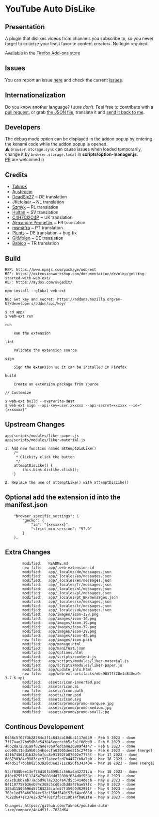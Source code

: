 # YouTube Auto DisLike

## Presentation
A plugin that dislikes videos from channels you subscribe to, so you never forget to criticize your least favorite content creators. No login required.

Available in the [Firefox Add-ons store](https://addons.mozilla.org/en/firefox/addon/enhanced_youtube_auto_dislike/)

## Issues
You can report an issue [here](https://github.com/PatrickWaweru/youtube-auto-dislike/issues/new) and check the current [issues](https://github.com/PatrickWaweru/youtube-auto-dislike/issues).

## Internationalization

Do you know another language? _I sure don't._ Feel free to contribute with a [pull request](https://github.com/PatrickWaweru/youtube-auto-dislike/pulls), or grab [the JSON file](https://raw.githubusercontent.com/PatrickWaweru/youtube-auto-dislike/master/app/_locales/en/messages.json), translate it and [send it back to me](mailto:pg.developper.fr@gmail.com).

## Developers
The debug mode option can be displayed in the addon popup by entering the konami code while the addon popup is opened.<br>
:warning: `browser.storage.sync` can cause issues when loaded temporarily, change it by `browser.storage.local` in **scripts/option-manager.js**.<br>
[PR](https://github.com/PatrickWaweru/youtube-auto-dislike/pulls) are welcomed :)

## Credits
- [Taknok](https://github.com/Taknok/youtube-auto-like.git)
- [Austencm](https://github.com/austencm/youtube-auto-like)
- [DeadSix27](https://github.com/DeadSix27) ~ DE translation
- [JKetelaar](https://github.com/JKetelaar) ~ NL translation
- [Szmyk](https://github.com/Szmyk) ~ PL translation
- [Hultan](https://github.com/Hultan) ~ SV translation
- [C4H7Cl2O4P](https://github.com/C4H7Cl2O4P) ~ UK translation
- [Alexandre Pennetier](https://github.com/alexandre-pennetier) ~ FR translation
- [msmafra](https://github.com/msmafra) ~ PT translation
- [Plunts](https://github.com/Plunts) ~ DE translation + bug fix
- [GitMoleo](https://github.com/GitMoleo) ~ DE translation
- [Babico](https://github.com/babico) ~ TR translation

## Build

```
REF: https://www.npmjs.com/package/web-ext
REF: https://extensionworkshop.com/documentation/develop/getting-started-with-web-ext/
REF: https://aydos.com/svgedit/

npm install --global web-ext

NB: Get key and secret: https://addons.mozilla.org/en-US/developers/addon/api/key/

$ cd app/
$ web-ext run

run

    Run the extension

lint

    Validate the extension source

sign

    Sign the extension so it can be installed in Firefox

build

    Create an extension package from source

// Customize

$ web-ext build --overwrite-dest
$ web-ext sign --api-key=user:xxxxxx --api-secret=xxxxxx --id="{xxxxxxx}"

```

## Upstream Changes

```
app/scripts/modules/liker-paper.js
app/scripts/modules/liker-material.js

1. Add new function named attemptDisLike()
    /*
	 * Clickity click the button
	 */
	attemptDisLike() {
		this.btns.dislike.click();
	}

2. Replace the use of attemptLike() with attemptDisLike()
```

## Optional add the extension id into the manifest.json

```
	"browser_specific_settings": {
	    "gecko": {
	        "id": "{xxxxxxx}",
	        "strict_min_version": "57.0"
	    }
	},
```

## Extra Changes

```
        modified:   README.md
        new file:   app/.web-extension-id
        modified:   app/_locales/de/messages.json
        modified:   app/_locales/en/messages.json
        modified:   app/_locales/es/messages.json
        modified:   app/_locales/fr/messages.json
        modified:   app/_locales/nl/messages.json
        modified:   app/_locales/pl/messages.json
        modified:   app/_locales/pt_BR/messages.json
        modified:   app/_locales/sv/messages.json
        modified:   app/_locales/tr/messages.json
        modified:   app/_locales/uk/messages.json
        modified:   app/images/icon-128.png
        modified:   app/images/icon-16.png
        modified:   app/images/icon-19.png
        modified:   app/images/icon-32.png
        modified:   app/images/icon-38.png
        modified:   app/images/icon-48.png
        new file:   app/images/icon.path
        modified:   app/manage.html
        modified:   app/manifest.json
        modified:   app/options.html
        modified:   app/scripts/content.js
        modified:   app/scripts/modules/liker-material.js
        modified:   app/scripts/modules/liker-paper.js
        modified:   app/update_info.html
        new file:   app/web-ext-artifacts/ebe98577f70e4d848ea0-3.7.6.xpi
        modified:   assets/icon-inverted.psd
        modified:   assets/icon.ai
        new file:   assets/icon.path
        modified:   assets/icon.psd
        modified:   assets/icon.svg
        modified:   assets/promo/promo-marquee.jpg
        modified:   assets/promo/promo-medium.jpg
        modified:   assets/promo/promo-small.jpg
```

## Continous Developement
```
0468c5f07f3b28784c3f1c843da10dba1117e039 - Feb 5 2023 - done
7f17aae27bd50b8e543046eecdebb5a5a1f08bd9 - Feb 6 2023 - done
48b2da72801a8f02ade78a9fedca0e26989f4147 - Feb 6 2023 - done
cdb00c11eda9b0c54bdecfa03005dee215c2745b - Feb 6 2023 - done (merge)
42f674561d1b32e5afcc8e91192fb87602e7775f - Mar 17 2023 - done
0d6790384c3983cec917abeefcd7b4477fb0a7a0 - Mar 18 2023 - done
4e4d51f7b5b0025b3928d3ee2711c056fb343404 - Mar 18 2023 - done (merge)

52cf030bee13ef78d10fb899b2c566a6a42721ca - Mar 18 2023 - done
8f8c02551811245479008ddd72806f634d8f938c - May 8 2023 - done
ca7cb1bb7eb77ad6d967a232c4a47d5c5414decb - May 8 2023 - done
841107757636eb04c308c5cd0ad5dda476ae57fc - May 8 2023 - done
355d11506596d57183235cafe57f35960482971f - May 9 2023 - done
760c1ed76466704ec51c156df549f57ef4ac683d - May 9 2023 - done
7822d647ec37e22d2f4781f3f5cc10b14fba01fe - May 9 2023 - done

Changes: https://github.com/Taknok/youtube-auto-like/compare/4e4d51f..7822d64

```
